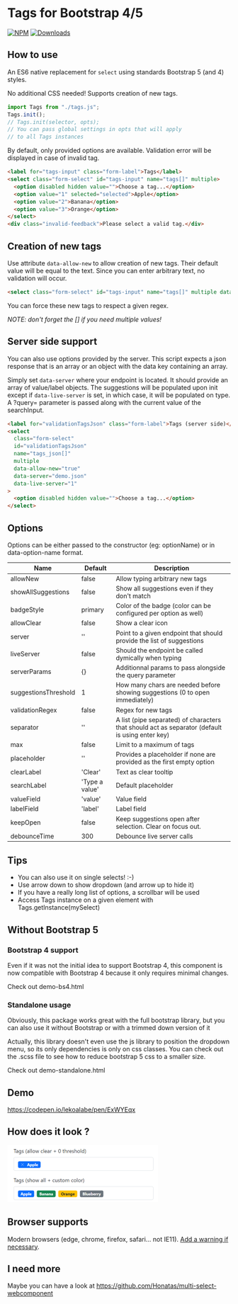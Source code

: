 # Tags for Bootstrap 4/5

[![NPM](https://nodei.co/npm/bootstrap5-tags.png?mini=true)](https://nodei.co/npm/bootstrap5-tags/)
[![Downloads](https://img.shields.io/npm/dt/bootstrap5-tags.svg)](https://www.npmjs.com/package/bootstrap5-tags)

## How to use

An ES6 native replacement for `select` using standards Bootstrap 5 (and 4) styles.

No additional CSS needed! Supports creation of new tags.

```js
import Tags from "./tags.js";
Tags.init();
// Tags.init(selector, opts);
// You can pass global settings in opts that will apply
// to all Tags instances
```

By default, only provided options are available. Validation error
will be displayed in case of invalid tag.

```html
<label for="tags-input" class="form-label">Tags</label>
<select class="form-select" id="tags-input" name="tags[]" multiple>
  <option disabled hidden value="">Choose a tag...</option>
  <option value="1" selected="selected">Apple</option>
  <option value="2">Banana</option>
  <option value="3">Orange</option>
</select>
<div class="invalid-feedback">Please select a valid tag.</div>
```

## Creation of new tags

Use attribute `data-allow-new` to allow creation of new tags. Their
default value will be equal to the text. Since you can enter
arbitrary text, no validation will occur.

```html
<select class="form-select" id="tags-input" name="tags[]" multiple data-allow-new="true"></select>
```

You can force these new tags to respect a given regex.

_NOTE: don't forget the [] if you need multiple values!_

## Server side support

You can also use options provided by the server. This script expects a json response that is an array or an object with the data key containing an array.

Simply set `data-server` where your endpoint is located. It should provide an array of value/label objects. The suggestions will be populated upon init
except if `data-live-server` is set, in which case, it will be populated on type. A ?query= parameter is passed along with the current value of the searchInput.

```html
<label for="validationTagsJson" class="form-label">Tags (server side)</label>
<select
  class="form-select"
  id="validationTagsJson"
  name="tags_json[]"
  multiple
  data-allow-new="true"
  data-server="demo.json"
  data-live-server="1"
>
  <option disabled hidden value="">Choose a tag...</option>
</select>
```

## Options

Options can be either passed to the constructor (eg: optionName) or in data-option-name format.

| Name                 | Default        | Description                                                                                     |
| -------------------- | -------------- | ----------------------------------------------------------------------------------------------- |
| allowNew             | false          | Allow typing arbitrary new tags                                                                 |
| showAllSuggestions   | false          | Show all suggestions even if they don't match                                                   |
| badgeStyle           | primary        | Color of the badge (color can be configured per option as well)                                 |
| allowClear           | false          | Show a clear icon                                                                               |
| server               | ''             | Point to a given endpoint that should provide the list of suggestions                           |
| liveServer           | false          | Should the endpoint be called dymically when typing                                             |
| serverParams         | {}             | Additionnal params to pass alongside the query parameter                                        |
| suggestionsThreshold | 1              | How many chars are needed before showing suggestions (0 to open immediately)                    |
| validationRegex      | false          | Regex for new tags                                                                              |
| separator            | ''             | A list (pipe separated) of characters that should act as separator (default is using enter key) |
| max                  | false          | Limit to a maximum of tags                                                                      |
| placeholder          | ''             | Provides a placeholder if none are provided as the first empty option                           |
| clearLabel           | 'Clear'        | Text as clear tooltip                                                                           |
| searchLabel          | 'Type a value' | Default placeholder                                                                             |
| valueField           | 'value'        | Value field                                                                                     |
| labelField           | 'label'        | Label field                                                                                     |
| keepOpen             | false          | Keep suggestions open after selection. Clear on focus out.                                      |
| debounceTime         | 300            | Debounce live server calls                                                                      |

## Tips

- You can also use it on single selects! :-)
- Use arrow down to show dropdown (and arrow up to hide it)
- If you have a really long list of options, a scrollbar will be used
- Access Tags instance on a given element with Tags.getInstance(mySelect)

## Without Bootstrap 5

### Bootstrap 4 support

Even if it was not the initial idea to support Bootstrap 4, this component is now compatible with Bootstrap 4 because it only
requires minimal changes.

Check out demo-bs4.html

### Standalone usage

Obviously, this package works great with the full bootstrap library, but you can also use it without Bootstrap or with a trimmed down version of it

Actually, this library doesn't even use the js library to position the dropdown menu, so its only dependencies is only on css classes.
You can check out the .scss file to see how to reduce bootstrap 5 css to a smaller size.

Check out demo-standalone.html

## Demo

https://codepen.io/lekoalabe/pen/ExWYEqx

## How does it look ?

![screenshot](screenshot.png "screenshot")

## Browser supports

Modern browsers (edge, chrome, firefox, safari... not IE11). [Add a warning if necessary](https://github.com/lekoala/nomodule-browser-warning.js/).

## I need more

Maybe you can have a look at https://github.com/Honatas/multi-select-webcomponent
